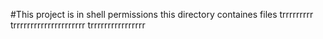 #This project is in shell permissions
this directory containes files trrrrrrrrr trrrrrrrrrrrrrrrrrrrrr trrrrrrrrrrrrrrrr
